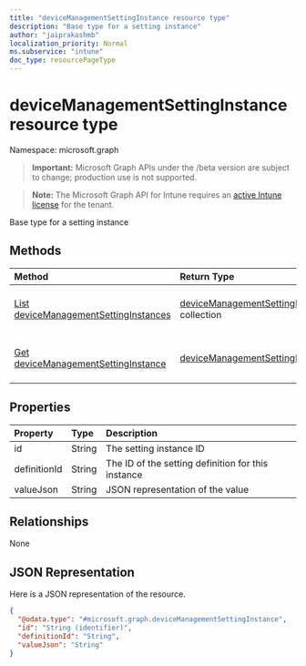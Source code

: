 ```yaml
---
title: "deviceManagementSettingInstance resource type"
description: "Base type for a setting instance"
author: "jaiprakashmb"
localization_priority: Normal
ms.subservice: "intune"
doc_type: resourcePageType
---
```


# deviceManagementSettingInstance resource type

Namespace: microsoft.graph

> **Important:** Microsoft Graph APIs under the /beta version are subject to change; production use is not supported.

> **Note:** The Microsoft Graph API for Intune requires an [active Intune license](https://go.microsoft.com/fwlink/?linkid=839381) for the tenant.

Base type for a setting instance

## Methods
|Method|Return Type|Description|
|:---|:---|:---|
|[List deviceManagementSettingInstances](../api/intune-deviceintent-devicemanagementsettinginstance-list.md)|[deviceManagementSettingInstance](../resources/intune-deviceintent-devicemanagementsettinginstance.md) collection|List properties and relationships of the [deviceManagementSettingInstance](../resources/intune-deviceintent-devicemanagementsettinginstance.md) objects.|
|[Get deviceManagementSettingInstance](../api/intune-deviceintent-devicemanagementsettinginstance-get.md)|[deviceManagementSettingInstance](../resources/intune-deviceintent-devicemanagementsettinginstance.md)|Read properties and relationships of the [deviceManagementSettingInstance](../resources/intune-deviceintent-devicemanagementsettinginstance.md) object.|

## Properties
|Property|Type|Description|
|:---|:---|:---|
|id|String|The setting instance ID|
|definitionId|String|The ID of the setting definition for this instance|
|valueJson|String|JSON representation of the value|

## Relationships
None

## JSON Representation
Here is a JSON representation of the resource.
<!-- {
  "blockType": "resource",
  "keyProperty": "id",
  "@odata.type": "microsoft.graph.deviceManagementSettingInstance"
}
-->
``` json
{
  "@odata.type": "#microsoft.graph.deviceManagementSettingInstance",
  "id": "String (identifier)",
  "definitionId": "String",
  "valueJson": "String"
}
```